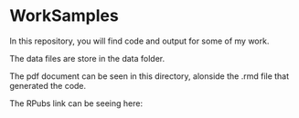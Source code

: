# WorkSamples

In this repository, you will find code and output for some of my work.

The data files are store in the data folder.

The pdf document can be seen in this directory, alonside the .rmd file that generated the code.

The RPubs link can be seeing here: 
